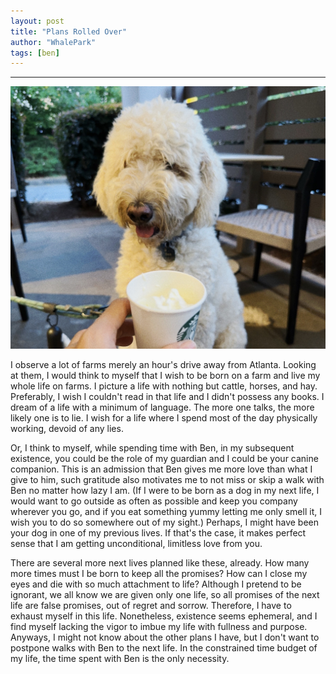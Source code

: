 ```yaml
---
layout: post
title: "Plans Rolled Over"
author: "WhalePark"
tags: [ben]
---
```

---

![Ben and a pup cup](../assets/img/ben-pupcup.jpg)

I observe a lot of farms merely an hour's drive away from Atlanta. Looking at them, I would think to myself that I wish to be born on a farm and live my whole life on farms. I picture a life with nothing but cattle, horses, and hay. Preferably, I wish I couldn't read in that life and I didn't possess any books. I dream of a life with a minimum of language. The more one talks, the more likely one is to lie. I wish for a life where I spend most of the day physically working, devoid of any lies.

Or, I think to myself, while spending time with Ben, in my subsequent existence, you could be the role of my guardian and I could be your canine companion. This is an admission that Ben gives me more love than what I give to him, such gratitude also motivates me to not miss or skip a walk with Ben no matter how lazy I am. (If I were to be born as a dog in my next life, I would want to go outside as often as possible and keep you company wherever you go, and if you eat something yummy letting me only smell it, I wish you to do so somewhere out of my sight.) Perhaps, I might have been your dog in one of my previous lives. If that's the case, it makes perfect sense that I am getting unconditional, limitless love from you.

There are several more next lives planned like these, already. How many more times must I be born to keep all the promises? How can I close my eyes and die with so much attachment to life? Although I pretend to be ignorant, we all know we are given only one life, so all promises of the next life are false promises, out of regret and sorrow. Therefore, I have to exhaust myself in this life. Nonetheless, existence seems ephemeral, and I find myself lacking the vigor to imbue my life with fullness and purpose. Anyways, I might not know about the other plans I have, but I don't want to postpone walks with Ben to the next life. In the constrained time budget of my life, the time spent with Ben is the only necessity.

